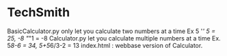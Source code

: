 # TechSmith

BasicCalculator.py only let you calculate two numbers at a time Ex 5 '*' 5 = 25, -8 "*"1 = -8
Calculator.py let you calculate multiple numbers at a time Ex. 5*8-6 = 34, 5+5*6/3-2 = 13
index.html : webbase version of Calculator.
